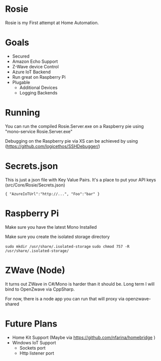 Rosie
================

Rosie is my First attempt at Home Automation.

Goals
====
* Secured
* Amazon Echo Support
* Z-Wave device Control
* Azure IoT Backend
* Run great on Raspberry Pi
* Plugable 
	* Additional Devices 
	* Logging Backends

Running
===== 
You can run the compiled Rosie.Server.exe on a Raspberry pie using "mono-service Rosie.Server.exe"

Debugging on the Raspberry pie via XS can be achieved by using (https://github.com/logicethos/SSHDebugger/)

Secrets.json
===
This is just a json file with Key Value Pairs. It's a place to put your API keys (src/Core/Rosie/Secrets.json)

`{
    "AzureIoTUrl":"http://...",
	"Foo":"bar"
}`

Raspberry Pi
===========
Make sure you have the latest Mono Installed

Make sure you create the isolated storage directory 

`sudo mkdir /usr/share/.isolated-storage`
`sudo chmod 757 -R /usr/share/.isolated-storage/`


ZWave (Node)
===========
It turns out ZWave in C#/Mono is harder than it should be. Long term I will bind to OpenZwave via CppSharp.

For now, there is a node app you can run that will proxy via openzwave-shared

Future Plans
===========
* Home Kit Support (Maybe via https://github.com/nfarina/homebridge )
* Windows IoT Support
	* Sockets port
	* Http listener port